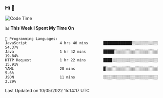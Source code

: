 ### Hi 👋

<!--START_SECTION:waka-->
![Code Time](http://img.shields.io/badge/Code%20Time-81%20hrs%2017%20mins-blue)

📊 **This Week I Spent My Time On** 

```text
💬 Programming Languages: 
JavaScript               4 hrs 40 mins       █████████████░░░░░░░░░░░░   54.37% 
Java                     1 hr 42 mins        █████░░░░░░░░░░░░░░░░░░░░   19.84% 
HTTP Request             1 hr 22 mins        ████░░░░░░░░░░░░░░░░░░░░░   15.91% 
YAML                     28 mins             █░░░░░░░░░░░░░░░░░░░░░░░░   5.6% 
JSON                     11 mins             ░░░░░░░░░░░░░░░░░░░░░░░░░   2.29%

```


 Last Updated on 10/05/2022 15:14:17 UTC
<!--END_SECTION:waka-->

